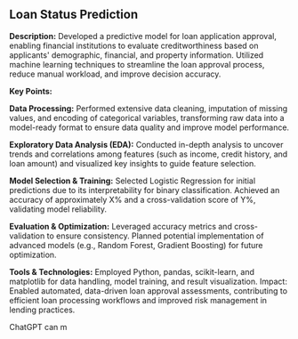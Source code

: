 ## Loan Status Prediction

**Description:** Developed a predictive model for loan application approval, enabling financial institutions to evaluate creditworthiness based on applicants' demographic, financial, and property information. Utilized machine learning techniques to streamline the loan approval process, reduce manual workload, and improve decision accuracy.

**Key Points:**

**Data Processing:** Performed extensive data cleaning, imputation of missing values, and encoding of categorical variables, transforming raw data into a model-ready format to ensure data quality and improve model performance.

**Exploratory Data Analysis (EDA):** Conducted in-depth analysis to uncover trends and correlations among features (such as income, credit history, and loan amount) and visualized key insights to guide feature selection.

**Model Selection & Training:** Selected Logistic Regression for initial predictions due to its interpretability for binary classification. Achieved an accuracy of approximately X% and a cross-validation score of Y%, validating model reliability.

**Evaluation & Optimization:** Leveraged accuracy metrics and cross-validation to ensure consistency. Planned potential implementation of advanced models (e.g., Random Forest, Gradient Boosting) for future optimization.

**Tools & Technologies:** Employed Python, pandas, scikit-learn, and matplotlib for data handling, model training, and result visualization.
Impact: Enabled automated, data-driven loan approval assessments, contributing to efficient loan processing workflows and improved risk management in lending practices.











ChatGPT can m
